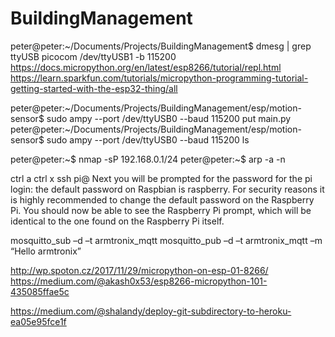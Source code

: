 # BuildingManagement

peter@peter:~/Documents/Projects/BuildingManagement\$ dmesg | grep ttyUSB
picocom /dev/ttyUSB1 -b 115200
https://docs.micropython.org/en/latest/esp8266/tutorial/repl.html
https://learn.sparkfun.com/tutorials/micropython-programming-tutorial-getting-started-with-the-esp32-thing/all

peter@peter:~/Documents/Projects/BuildingManagement/esp/motion-sensor$ sudo ampy --port /dev/ttyUSB0 --baud 115200 put main.py
peter@peter:~/Documents/Projects/BuildingManagement/esp/motion-sensor$ sudo ampy --port /dev/ttyUSB0 --baud 115200 ls

peter@peter:~$ nmap -sP 192.168.0.1/24
peter@peter:~$ arp -a -n

ctrl a
ctrl x
ssh pi@<IP>
Next you will be prompted for the password for the pi login: the default password on Raspbian is raspberry. For security reasons it is highly recommended to change the default password on the Raspberry Pi. You should now be able to see the Raspberry Pi prompt, which will be identical to the one found on the Raspberry Pi itself.

mosquitto_sub –d –t armtronix_mqtt
mosquitto_pub –d –t armtronix_mqtt –m “Hello armtronix”

http://wp.spoton.cz/2017/11/29/micropython-on-esp-01-8266/
https://medium.com/@akash0x53/esp8266-micropython-101-435085ffae5c

https://medium.com/@shalandy/deploy-git-subdirectory-to-heroku-ea05e95fce1f
